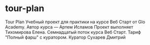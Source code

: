 # tour-plan

Tour Plan
Учебный проект для практики на курсе Веб Старт от Glo Academy. Автор курса — Артем Исламов
Проект выполняет
Тихомирова Елена. Семнадцатый поток курса Веб Старт. Тариф "Полный фарш" с куратором.
Куратор
Сухарев Дмитрий
